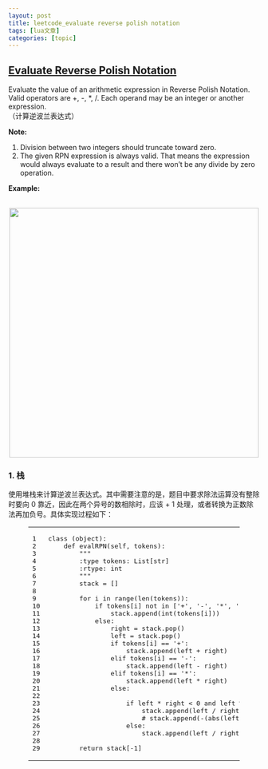 ```yaml
---
layout: post
title: leetcode_evaluate reverse polish notation 
tags: [lua文章]
categories: [topic]
---
```

<h2 id="Evaluate-Reverse-Polish-Notation"><a href="#Evaluate-Reverse-Polish-Notation" class="headerlink" title="Evaluate Reverse Polish Notation"></a><a href="https://leetcode.com/problems/evaluate-reverse-polish-notation/" target="_blank" rel="noopener noreferrer">Evaluate Reverse Polish Notation</a></h2><p>Evaluate the value of an arithmetic expression in Reverse Polish Notation. Valid operators are +, -, *, /. Each operand may be an integer or another expression.<br/>（计算逆波兰表达式）</p>

<p><strong>Note:</strong></p>
<ol>
<li>Division between two integers should truncate toward zero.</li>
<li>The given RPN expression is always valid. That means the expression would always evaluate to a result and there won’t be any divide by zero operation.</li>
</ol>
<p><strong>Example:</strong> </p>
<div align="center"><br/>    <img src="https://sara-hy.github.io//images/leetcode_150.png" width="500" align="center/"/><br/></div>

<h3 id="1-栈"><a href="#1-栈" class="headerlink" title="1. 栈"></a>1. 栈</h3><p>使用堆栈来计算逆波兰表达式。其中需要注意的是，题目中要求除法运算没有整除时要向 0 靠近，因此在两个异号的数相除时，应该 + 1 处理，或者转换为正数除法再加负号。具体实现过程如下：</p>
<figure class="highlight python"><table><tbody><tr><td class="gutter"><pre><span class="line">1</span><br/><span class="line">2</span><br/><span class="line">3</span><br/><span class="line">4</span><br/><span class="line">5</span><br/><span class="line">6</span><br/><span class="line">7</span><br/><span class="line">8</span><br/><span class="line">9</span><br/><span class="line">10</span><br/><span class="line">11</span><br/><span class="line">12</span><br/><span class="line">13</span><br/><span class="line">14</span><br/><span class="line">15</span><br/><span class="line">16</span><br/><span class="line">17</span><br/><span class="line">18</span><br/><span class="line">19</span><br/><span class="line">20</span><br/><span class="line">21</span><br/><span class="line">22</span><br/><span class="line">23</span><br/><span class="line">24</span><br/><span class="line">25</span><br/><span class="line">26</span><br/><span class="line">27</span><br/><span class="line">28</span><br/><span class="line">29</span><br/></pre></td><td class="code"><pre><span class="line"><span class="class"><span class="keyword">class</span> <span class="params">(object)</span>:</span></span><br/><span class="line">    <span class="function"><span class="keyword">def</span> <span class="title">evalRPN</span><span class="params">(self, tokens)</span>:</span></span><br/><span class="line">        <span class="string">&#34;&#34;&#34;</span></span><br/><span class="line"><span class="string">        :type tokens: List[str]</span></span><br/><span class="line"><span class="string">        :rtype: int</span></span><br/><span class="line"><span class="string">        &#34;&#34;&#34;</span></span><br/><span class="line">        stack = []</span><br/><span class="line">        </span><br/><span class="line">        <span class="keyword">for</span> i <span class="keyword">in</span> range(len(tokens)):</span><br/><span class="line">            <span class="keyword">if</span> tokens[i] <span class="keyword">not</span> <span class="keyword">in</span> [<span class="string">&#39;+&#39;</span>, <span class="string">&#39;-&#39;</span>, <span class="string">&#39;*&#39;</span>, <span class="string">&#39;/&#39;</span>]:</span><br/><span class="line">                stack.append(int(tokens[i]))</span><br/><span class="line">            <span class="keyword">else</span>:</span><br/><span class="line">                right = stack.pop()</span><br/><span class="line">                left = stack.pop()</span><br/><span class="line">                <span class="keyword">if</span> tokens[i] == <span class="string">&#39;+&#39;</span>:</span><br/><span class="line">                    stack.append(left + right)</span><br/><span class="line">                <span class="keyword">elif</span> tokens[i] == <span class="string">&#39;-&#39;</span>:</span><br/><span class="line">                    stack.append(left - right)</span><br/><span class="line">                <span class="keyword">elif</span> tokens[i] == <span class="string">&#39;*&#39;</span>:</span><br/><span class="line">                    stack.append(left * right)</span><br/><span class="line">                <span class="keyword">else</span>:</span><br/><span class="line">                    </span><br/><span class="line">                    <span class="keyword">if</span> left * right &lt; <span class="number">0</span> <span class="keyword">and</span> left % right != <span class="number">0</span>:</span><br/><span class="line">                        stack.append(left / right + <span class="number">1</span>)</span><br/><span class="line">                        <span class="comment"># stack.append(-(abs(left) / abs(right)))</span></span><br/><span class="line">                    <span class="keyword">else</span>:</span><br/><span class="line">                        stack.append(left / right)</span><br/><span class="line">        </span><br/><span class="line">        <span class="keyword">return</span> stack[<span class="number">-1</span>]</span><br/></pre></td></tr></tbody></table></figure>